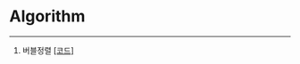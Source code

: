 # Algorithm
---

1. 버블정렬 [[코드]](https://github.com/kangwongu/Algorithm/blob/main/code/bubblesort.py)
